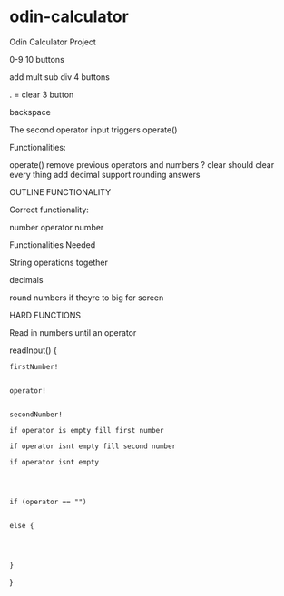 # odin-calculator

Odin Calculator Project

0-9 10 buttons

add mult sub div 4 buttons

. = clear 3 button

backspace

The second operator input triggers operate()

Functionalities:

operate()
remove previous operators and numbers ?
clear should clear every thing
add decimal support
rounding answers

OUTLINE FUNCTIONALITY

Correct functionality:

number operator number

Functionalities Needed

String operations together

decimals

round numbers if theyre to big for screen

HARD FUNCTIONS

Read in numbers until an operator

readInput() {

    firstNumber!


    operator!


    secondNumber!

    if operator is empty fill first number

    if operator isnt empty fill second number

    if operator isnt empty




    if (operator == "")


    else {




    }

}
